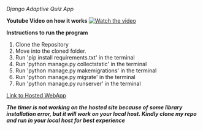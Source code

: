 *Django Adaptive Quiz App*

**Youtube Video on how it works**
[![Watch the video](https://i.imgur.com/FwUCnbF.png)](https://youtu.be/N0dyY5uS88c)

**Instructions to run the program**

1. Clone the Repository
2. Move into the cloned folder.
3. Run 'pip install requirements.txt' in the terminal
4. Run 'python manage.py collectstatic' in the terminal
5. Run 'python manage.py makemigrations' in the terminal
6. Run 'python manage.py migrate' in the terminal 
7. Run 'python manage.py runserver' in the terminal

[Link to Hosted WebApp](https://guvihackathon2021.diptampaul.com/)

***The timer is not working on the hosted site because of some library installation error, but it will work on your local host. Kindly clone my repo and run in your local host for best experience***

